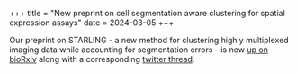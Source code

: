 +++
title = "New preprint on cell segmentation aware clustering for spatial expression assays"
date = 2024-03-05
+++

Our preprint on STARLING - a new method for clustering highly multiplexed imaging data  while accounting for segmentation errors - is now [up on bioRxiv](https://www.biorxiv.org/content/10.1101/2024.02.29.582827v1) along with a corresponding [twitter thread](https://twitter.com/kieranrcampbell/status/1765025365691417009).
